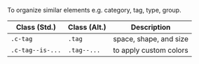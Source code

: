 To organize similar elements e.g. category, tag, type, group.

| Class (Std.)               | Class (Alt.)             | Description
| - | - | - |
| `.c-tag`                   | `.tag`                   | space, shape, and size
| `.c-tag--is-...`           | `.tag--...`              | to apply custom colors
